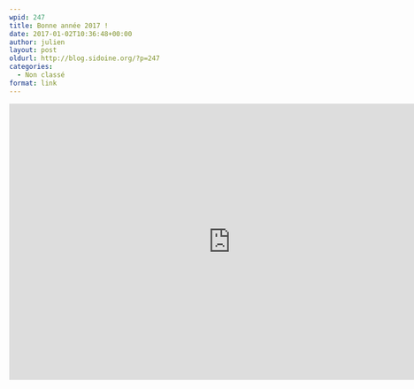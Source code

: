 ```yaml
---
wpid: 247
title: Bonne année 2017 !
date: 2017-01-02T10:36:48+00:00
author: julien
layout: post
oldurl: http://blog.sidoine.org/?p=247
categories:
  - Non classé
format: link
---
```


<iframe width="800" height="500" src="https://www.youtube.com/embed/CnDmRgVrI_o" frameborder="0" allow="accelerometer; autoplay; encrypted-media; gyroscope; picture-in-picture" allowfullscreen></iframe>